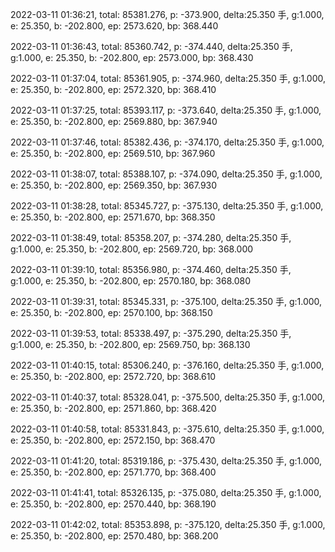 2022-03-11 01:36:21, total: 85381.276, p: -373.900, delta:25.350 手, g:1.000, e: 25.350, b: -202.800, ep: 2573.620, bp: 368.440

2022-03-11 01:36:43, total: 85360.742, p: -374.440, delta:25.350 手, g:1.000, e: 25.350, b: -202.800, ep: 2573.000, bp: 368.430

2022-03-11 01:37:04, total: 85361.905, p: -374.960, delta:25.350 手, g:1.000, e: 25.350, b: -202.800, ep: 2572.320, bp: 368.410

2022-03-11 01:37:25, total: 85393.117, p: -373.640, delta:25.350 手, g:1.000, e: 25.350, b: -202.800, ep: 2569.880, bp: 367.940

2022-03-11 01:37:46, total: 85382.436, p: -374.170, delta:25.350 手, g:1.000, e: 25.350, b: -202.800, ep: 2569.510, bp: 367.960

2022-03-11 01:38:07, total: 85388.107, p: -374.090, delta:25.350 手, g:1.000, e: 25.350, b: -202.800, ep: 2569.350, bp: 367.930

2022-03-11 01:38:28, total: 85345.727, p: -375.130, delta:25.350 手, g:1.000, e: 25.350, b: -202.800, ep: 2571.670, bp: 368.350

2022-03-11 01:38:49, total: 85358.207, p: -374.280, delta:25.350 手, g:1.000, e: 25.350, b: -202.800, ep: 2569.720, bp: 368.000

2022-03-11 01:39:10, total: 85356.980, p: -374.460, delta:25.350 手, g:1.000, e: 25.350, b: -202.800, ep: 2570.180, bp: 368.080

2022-03-11 01:39:31, total: 85345.331, p: -375.100, delta:25.350 手, g:1.000, e: 25.350, b: -202.800, ep: 2570.100, bp: 368.150

2022-03-11 01:39:53, total: 85338.497, p: -375.290, delta:25.350 手, g:1.000, e: 25.350, b: -202.800, ep: 2569.750, bp: 368.130

2022-03-11 01:40:15, total: 85306.240, p: -376.160, delta:25.350 手, g:1.000, e: 25.350, b: -202.800, ep: 2572.720, bp: 368.610

2022-03-11 01:40:37, total: 85328.041, p: -375.500, delta:25.350 手, g:1.000, e: 25.350, b: -202.800, ep: 2571.860, bp: 368.420

2022-03-11 01:40:58, total: 85331.843, p: -375.610, delta:25.350 手, g:1.000, e: 25.350, b: -202.800, ep: 2572.150, bp: 368.470

2022-03-11 01:41:20, total: 85319.186, p: -375.430, delta:25.350 手, g:1.000, e: 25.350, b: -202.800, ep: 2571.770, bp: 368.400

2022-03-11 01:41:41, total: 85326.135, p: -375.080, delta:25.350 手, g:1.000, e: 25.350, b: -202.800, ep: 2570.440, bp: 368.190

2022-03-11 01:42:02, total: 85353.898, p: -375.120, delta:25.350 手, g:1.000, e: 25.350, b: -202.800, ep: 2570.480, bp: 368.200